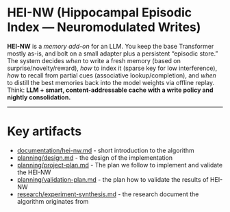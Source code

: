# HEI-NW (Hippocampal Episodic Index — Neuromodulated Writes)

**HEI-NW** is a *memory add-on* for an LLM. You keep the base Transformer mostly as-is, and bolt on a small adapter plus a persistent “episodic store.” The system decides *when* to write a fresh memory (based on surprise/novelty/reward), *how* to index it (sparse key for low interference), *how* to recall from partial cues (associative lookup/completion), and *when* to distill the best memories back into the model weights via offline replay. Think: **LLM + smart, content-addressable cache with a write policy and nightly consolidation.**&#x20;

---

# Key artifacts
- [documentation/hei-nw.md](documentation/hei-nw.md) - short introduction to the algorithm
- [planning/design.md](planning/design.md) - the design of the implementation
- [planning/project-plan.md](planning/project-plan.md) - The plan we follow to implement and validate the HEI-NW
- [planning/validation-plan.md](planning/validation-plan.md) - the plan how to validate the results of HEI-NW
- [research/experiment-synthesis.md](research/experiment-synthesis.md) - the research document the algorithm originates from
